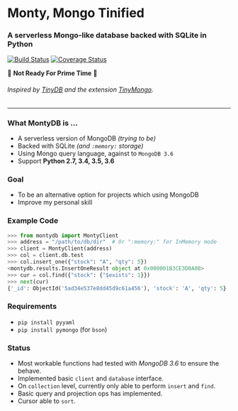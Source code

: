
# Monty, Mongo Tinified
### A serverless Mongo-like database backed with SQLite in Python

[![Build Status](https://travis-ci.org/davidlatwe/MontyDB.svg?branch=master)](https://travis-ci.org/davidlatwe/MontyDB)
[![Coverage Status](https://coveralls.io/repos/github/davidlatwe/MontyDB/badge.svg)](https://coveralls.io/github/davidlatwe/MontyDB)

:construction: **Not Ready For Prime Time** :construction:

###### Inspired by [TinyDB](https://github.com/msiemens/tinydb) and the extension [TinyMongo](https://github.com/schapman1974/tinymongo).

---

### What MontyDB is ...
* A serverless version of MongoDB *(trying to be)*
* Backed with SQLite *(and `:memory:` storage)*
* Using Mongo query language, against to `MongoDB 3.6`
* Support **Python 2.7, 3.4, 3.5, 3.6**

### Goal
* To be an alternative option for projects which using MongoDB
* Improve my personal skill

### Example Code
```python
>>> from montydb import MontyClient
>>> address = "/path/to/db/dir"  # Or ":memory:" for InMemory mode
>>> client = MontyClient(address)
>>> col = client.db.test
>>> col.insert_one({"stock": "A", "qty": 5})
<montydb.results.InsertOneResult object at 0x000001B3CE3D0A08>
>>> cur = col.find({"stock": {"$exists": 1}})
>>> next(cur)
{'_id': ObjectId('5ad34e537e8dd45d9c61a456'), 'stock': 'A', 'qty': 5}
```

### Requirements
* `pip install pyyaml`
* `pip install pymongo` (for `bson`)

### Status
- Most workable functions had tested with *MongoDB 3.6* to ensure the behave.
- Implemented basic `client` and `database` interface.
- On `collection` level, currently only able to perform `insert` and `find`.
- Basic query and projection ops has implemented.
- Cursor able to `sort`.
